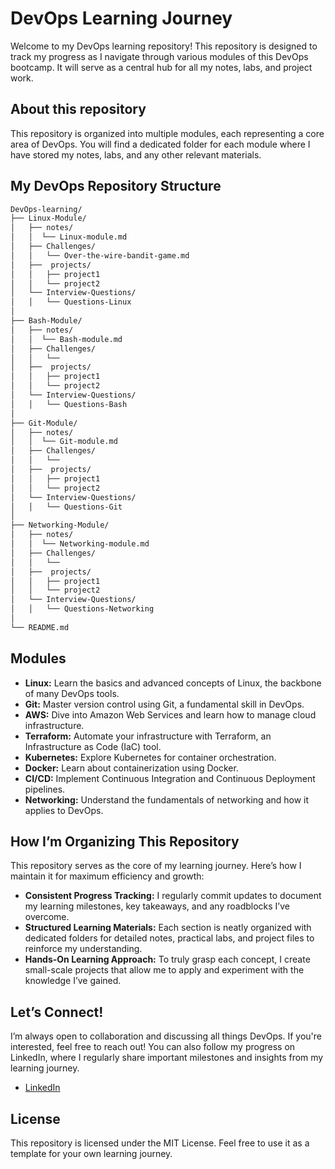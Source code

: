 


# DevOps Learning Journey

Welcome to my DevOps learning repository! This repository is designed to track my progress as I navigate through various modules of this DevOps bootcamp. It will serve as a central hub for all my notes, labs, and project work. 



## About this repository 

This repository is organized into multiple modules, each representing a core area of DevOps. You will find a dedicated folder for each module where I have stored my notes, labs, and any other relevant materials.

## My DevOps Repository Structure


```bash
DevOps-learning/
├── Linux-Module/
│   ├── notes/
│   │  └── Linux-module.md
│   ├── Challenges/
│   │   └── Over-the-wire-bandit-game.md
│   ├──  projects/
│   │   ├── project1
│   │   └── project2
│   └── Interview-Questions/
│   │   └── Questions-Linux
│          
├── Bash-Module/
│   ├── notes/
│   │  └── Bash-module.md
│   ├── Challenges/
│   │   └── 
│   ├──  projects/
│   │   ├── project1
│   │   └── project2
│   └── Interview-Questions/
│   │   └── Questions-Bash
│
├── Git-Module/
│   ├── notes/
│   │  └── Git-module.md
│   ├── Challenges/
│   │   └── 
│   ├──  projects/
│   │   ├── project1
│   │   └── project2
│   └── Interview-Questions/
│   │   └── Questions-Git
│  
├── Networking-Module/
│   ├── notes/
│   │  └── Networking-module.md
│   ├── Challenges/
│   │   └── 
│   ├──  projects/
│   │   ├── project1
│   │   └── project2
│   └── Interview-Questions/
│   │   └── Questions-Networking
│
└── README.md
```

## Modules

- **Linux:** Learn the basics and advanced concepts of Linux, the backbone of many DevOps tools.
- **Git:** Master version control using Git, a fundamental skill in DevOps.
- **AWS:** Dive into Amazon Web Services and learn how to manage cloud infrastructure.
- **Terraform:** Automate your infrastructure with Terraform, an Infrastructure as Code (IaC) tool.
- **Kubernetes:** Explore Kubernetes for container orchestration.
- **Docker:** Learn about containerization using Docker.
- **CI/CD:** Implement Continuous Integration and Continuous Deployment pipelines.
- **Networking:** Understand the fundamentals of networking and how it applies to DevOps.

## How I’m Organizing This Repository

This repository serves as the core of my learning journey. Here’s how I maintain it for maximum efficiency and growth:

- **Consistent Progress Tracking:** I regularly commit updates to document my learning milestones, key takeaways, and any roadblocks I’ve overcome.
- **Structured Learning Materials:** Each section is neatly organized with dedicated folders for detailed notes, practical labs, and project files to reinforce my understanding.
- **Hands-On Learning Approach:** To truly grasp each concept, I create small-scale projects that allow me to apply and experiment with the knowledge I’ve gained.


## Let’s Connect!

I’m always open to collaboration and discussing all things DevOps. If you're interested, feel free to reach out! You can also follow my progress on LinkedIn, where I regularly share important milestones and insights from my learning journey.

- [LinkedIn](https://www.linkedin.com/in/abdirahman-ismail/) 

## License

This repository is licensed under the MIT License. Feel free to use it as a template for your own learning journey.


